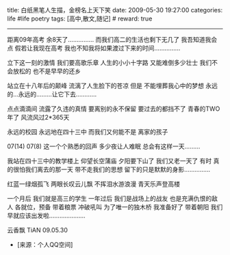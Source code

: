 title: 白纸黑笔人生描，金榜名上天下笑 
date: 2009-05-30 19:27:00
categories: life #life poetry
tags: [高中,散文,随记]  # <!--more-->
reward: true

---


距离09年高考
余8天了……………
而我们高二的生活也剩下无几了
我吾知道我会点
假若让我现在高考
我也不知我将如果渡过下来的时间……………

<!--more-->

立下这一刻的激情
我们要高歌乐章
人生的小小十字路
又能难倒多少壮士
我们不会放松的
也不是早早的还乡



站立在十八年后的颠峰
流漓了人生脸下的苍凉
但是
不能埋葬我心中的梦想
永远的…永远的………让它下去…………



点点滴滴间
流露了久违的真情
要离别的永不保留
要过去的都挡不了
青春的TWO年了
风流风过2*365天



永远的校园
永远地在四十三中
而我们又何能不是
离家的孩子

07(14)
07(8)
这一个个熟悉的回声
多少夜让人难眠
总会有这样一天………



我站在四十三中的教学楼上
仰望长空蒲庙
夕阳要下山了
我们又老一天了
有时
真的很怕我们离去的那一天
带不走我们的思想
留下的只是默默的身影……………



红蓝一绿烟孤飞
两眼长叹云儿飘
不挥泪水游浪漫
青天乐声登高楼




一个月后
我们就是高三的学生
一年过后
我们是战场上的战友
也是充满仇恨的敌人
各就位，预备
带着粮票
冲破吼叫
为了唯一的独木桥
我准备好了
带着朝阳
我们早就应该出发啦…………………




云香飘
TiAN
09.05.30


- [来源：个人QQ空间]
